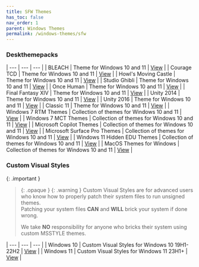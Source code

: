 ```yaml
---
title: SFW Themes
has_toc: false
nav_order: 1
parent: Windows Themes
permalink: /windows-themes/sfw
---
```


### Deskthemepacks

| --- | --- | --- |
| BLEACH | Theme for Windows 10 and 11 | [View][BLEACH] |
| Courage TCD | Theme for Windows 10 and 11 | [View][CourageTCD] |
| Howl's Moving Castle | Theme for Windows 10 and 11 | [View][HMC] |
| Studio Ghibli | Theme for Windows 10 and 11 | [View][StudioGhibli] |
| Once Human | Theme for Windows 10 and 11 | [View][OnceHuman] |
| Final Fantasy XIV | Theme for Windows 10 and 11 | [View][FFXIV] |
| Unity 2014 | Theme for Windows 10 and 11 | [View][UNITY2014] |
| Unity 2016 | Theme for Windows 10 and 11 | [View][UNITY2016] |
| Classic 11 | Theme for Windows 10 and 11 | [View][Classic11] |
| Windows 7 RTM Themes | Collection of themes for Windows 10 and 11 | [View][RTM] |
| Windows 7 MCT Themes | Collection of themes for Windows 10 and 11 | [View][MCT] |
| Microsoft Copilot Themes | Collection of themes for Windows 10 and 11 | [View][MSCopilot] |
| Microsoft Surface Pro Themes | Collection of themes for Windows 10 and 11 | [View][MSSurfacePro] |
| Windows 11 Hidden EDU Themes | Collection of themes for Windows 10 and 11 | [View][EDU] |
| MacOS Themes for Windows | Collection of themes for Windows 10 and 11 | [View][MacOS] |

### Custom Visual Styles

{: .important }
> {: .opaque }
> {: .warning }
> Custom Visual Styles are for advanced users who know how to properly patch their system files to run unsigned themes.  
> Patching your system files **CAN** and **WILL** brick your system if done wrong.
>
> We take **NO** responsibility for anyone who bricks their system using custom MSSTYLE themes.

| --- | --- | --- |
| Windows 10 | Custom Visual Styles for Windows 10 19H1-22H2 | [View][Windows10Themes] |
| Windows 11 | Custom Visual Styles for Windows 11 23H1+ | [View][Windows11Themes] |

<!-- ////////////////////////////////////////////////////////////////////////////////////////////////////////////////////// -->

[Windows10Themes]: /windows-themes/sfw/msstyle/windows-10
[Windows11Themes]: /windows-themes/sfw/msstyle/windows-11

[RTM]: https://gitlab.com/the-back-room/Themes/-/tree/main/Deskthemepacks/SFW/Windows-7-RTM-Themes
[MCT]: https://gitlab.com/the-back-room/Themes/-/tree/main/Deskthemepacks/SFW/Windows-7-MCT-Themes
[UNITY2016]: https://gitlab.com/the-back-room/deskthemepacks/sfw/unity-2016
[UNITY2014]: https://gitlab.com/the-back-room/deskthemepacks/sfw/unity-2014
[Classic11]: https://gitlab.com/the-back-room/Themes/-/tree/main/Deskthemepacks/SFW/Classic-11
[MSCopilot]: https://gitlab.com/the-back-room/Themes/-/tree/main/Deskthemepacks/SFW/Microsoft-Copilot
[MSSurfacePro]: https://gitlab.com/the-back-room/Themes/-/tree/main/Deskthemepacks/SFW/Microsoft-Surface-Pro
[OnceHuman]: https://gitlab.com/the-back-room/Themes/-/tree/main/Deskthemepacks/SFW/Once-Human
[EDU]: https://gitlab.com/the-back-room/Themes/-/tree/main/Deskthemepacks/SFW/Windows-11-Hidden-EDU-Themes
[FFXIV]: https://gitlab.com/the-back-room/Themes/-/tree/main/Deskthemepacks/SFW/FFXIV
[BLEACH]: https://gitlab.com/the-back-room/Themes/-/tree/main/Deskthemepacks/SFW/BLEACH
[CourageTCD]: https://gitlab.com/the-back-room/Themes/-/tree/main/Deskthemepacks/SFW/Courage-TCD
[HMC]: https://gitlab.com/the-back-room/Themes/-/tree/main/Deskthemepacks/SFW/Howls-Moving-Castle
[StudioGhibli]: https://gitlab.com/the-back-room/Themes/-/tree/main/Deskthemepacks/SFW/Studio-Ghibli

[MacOS]: /windows-themes/sfw/deskthemepacks/macos

<!-- ////////////////////////////////////////////////////////////////////////////////////////////////////////////////////// -->

[WIP]: /WIP

<!-- ////////////////////////////////////////////////////////////////////////////////////////////////////////////////////// -->
